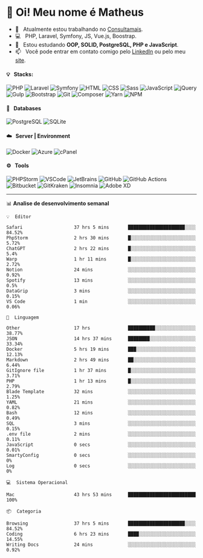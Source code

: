 # 👋 Oi! Meu nome é Matheus

- 🔭 &nbsp; Atualmente estou trabalhando no [Consultamais](https://consultamais.com.br/).
- 💻 &nbsp; PHP, Laravel, Symfony, JS, Vue.js, Boostrap.
- 🌱 &nbsp; Estou estudando **OOP, SOLID, PostgreSQL, PHP e JavaScript**.
- 📫 &nbsp; Você pode entrar em contato comigo pelo [LinkedIn](https://www.linkedin.com/in/matheuscamargoxavier/) ou pelo meu [site](https://matheuscamargo.co).

#### 💡 &nbsp; Stacks:
![PHP](https://img.shields.io/badge/-PHP-777BB4?&logo=php&logoColor=FFFFFF)
![Laravel](https://img.shields.io/badge/-Laravel-FF2D20?&logo=laravel&logoColor=FFFFFF)
![Symfony](https://img.shields.io/badge/-Symfony-000000?&logo=symfony&logoColor=FFFFFF)
![HTML](https://img.shields.io/badge/-HTML-E34F26?&logo=html5&logoColor=FFFFFF)
![CSS](https://img.shields.io/badge/-CSS-1572B6?&logo=css3&logoColor=FFFFFF)
![Sass](https://img.shields.io/badge/-Sass-CC6699?&logo=sass&logoColor=FFFFFF)
![JavaScript](https://img.shields.io/badge/-JavaScript-F7DF1E?&logo=javascript&logoColor=FFFFFF)
![jQuery](https://img.shields.io/badge/-jQuery-0769AD?&logo=jquery&logoColor=FFFFFF)
![Gulp](https://img.shields.io/badge/-Gulp-CF4647?&logo=gulp&logoColor=FFFFFF)
![Bootstrap](https://img.shields.io/badge/-Bootstrap-7952B3?&logo=bootstrap&logoColor=FFFFFF)
![Git](https://img.shields.io/badge/-Git-F05032?&logo=git&logoColor=FFFFFF)
![Composer](https://img.shields.io/badge/-Composer-885630?&logo=composer&logoColor=FFFFFF)
![Yarn](https://img.shields.io/badge/-Yarn-2C8EBB?&logo=yarn&logoColor=FFFFFF)
![NPM](https://img.shields.io/badge/-npm-CB3837?&logo=npm&logoColor=FFFFFF)

#### 💾 &nbsp; Databases
![PostgreSQL](https://img.shields.io/badge/-PostgreSQL-336791?&logo=PostgreSQL&logoColor=FFFFFF)
![SQLite](https://img.shields.io/badge/-SQLite-003B57?&logo=SQLite&logoColor=FFFFFF)

#### ☁️ &nbsp; Server | Environment
![Docker](https://img.shields.io/badge/-Docker-2496ED?&logo=docker&logoColor=FFFFFF)
![Azure](https://img.shields.io/badge/-Azure-0089D6?&logo=microsoft%20azure&logoColor=FFFFFF)
![cPanel](https://img.shields.io/badge/-cPanel-FF6C2C?&logo=cpanel&logoColor=FFFFFF)

#### ⚙️ &nbsp; Tools
![PHPStorm](https://img.shields.io/badge/-PHPStorm-000000?&logo=PHPStorm&logoColor=FFFFFF)
![VSCode](https://img.shields.io/badge/-VSCode-007ACC?&logo=Visual%20Studio%20Code&logoColor=FFFFFF) 
![JetBrains](https://img.shields.io/badge/-JetBrains-000000?&logo=jetbrains&logoColor=FFFFFF) 
![GitHub](https://img.shields.io/badge/-GitHub-181717?&logo=github&logoColor=FFFFFF) 
![GitHub Actions](https://img.shields.io/badge/-GitHub%20Actions-181717?&logo=GitHub%20Actions&logoColor=FFFFFF) 
![Bitbucket](https://img.shields.io/badge/-Bitbucket-0052CC?&logo=bitbucket&logoColor=FFFFFF)
![GitKraken](https://img.shields.io/badge/-GitKraken-179287?&logo=GitKraken&logoColor=FFFFFF)
![Insomnia](https://img.shields.io/badge/-Insomnia-5849BE?&logo=Insomnia&logoColor=FFFFFF)
![Adobe XD](https://img.shields.io/badge/-Adobe%20XD-FF61F6?&logo=adobe%20xd&logoColor=FFFFFF) 
_______

📊  **Analise de desenvolvimento semanal**
```text
💡  Editor

Safari                   37 hrs 5 mins       █████████████████████░░░░     84.52%
PhpStorm                 2 hrs 30 mins       █░░░░░░░░░░░░░░░░░░░░░░░░      5.72%
ChatGPT                  2 hrs 22 mins       █░░░░░░░░░░░░░░░░░░░░░░░░       5.4%
Warp                     1 hr 11 mins        █░░░░░░░░░░░░░░░░░░░░░░░░      2.72%
Notion                   24 mins             ░░░░░░░░░░░░░░░░░░░░░░░░░      0.92%
Spotify                  13 mins             ░░░░░░░░░░░░░░░░░░░░░░░░░       0.5%
DataGrip                 3 mins              ░░░░░░░░░░░░░░░░░░░░░░░░░      0.15%
VS Code                  1 min               ░░░░░░░░░░░░░░░░░░░░░░░░░      0.06%
```
```text
💬  Linguagem

Other                    17 hrs              ██████████░░░░░░░░░░░░░░░     38.77%
JSON                     14 hrs 37 mins      ████████░░░░░░░░░░░░░░░░░     33.34%
Docker                   5 hrs 19 mins       ███░░░░░░░░░░░░░░░░░░░░░░     12.13%
Markdown                 2 hrs 49 mins       ██░░░░░░░░░░░░░░░░░░░░░░░      6.44%
GitIgnore file           1 hr 37 mins        █░░░░░░░░░░░░░░░░░░░░░░░░      3.71%
PHP                      1 hr 13 mins        █░░░░░░░░░░░░░░░░░░░░░░░░      2.79%
Blade Template           32 mins             ░░░░░░░░░░░░░░░░░░░░░░░░░      1.25%
YAML                     21 mins             ░░░░░░░░░░░░░░░░░░░░░░░░░      0.82%
Bash                     12 mins             ░░░░░░░░░░░░░░░░░░░░░░░░░      0.49%
SQL                      3 mins              ░░░░░░░░░░░░░░░░░░░░░░░░░      0.15%
.env file                2 mins              ░░░░░░░░░░░░░░░░░░░░░░░░░      0.11%
JavaScript               0 secs              ░░░░░░░░░░░░░░░░░░░░░░░░░      0.01%
SmartyConfig             0 secs              ░░░░░░░░░░░░░░░░░░░░░░░░░         0%
Log                      0 secs              ░░░░░░░░░░░░░░░░░░░░░░░░░         0%
```
```text
💻  Sistema Operacional

Mac                      43 hrs 53 mins      █████████████████████████       100%
```
```text
📦  Categoria

Browsing                 37 hrs 5 mins       █████████████████████░░░░     84.52%
Coding                   6 hrs 23 mins       ████░░░░░░░░░░░░░░░░░░░░░     14.55%
Writing Docs             24 mins             ░░░░░░░░░░░░░░░░░░░░░░░░░      0.92%
```
